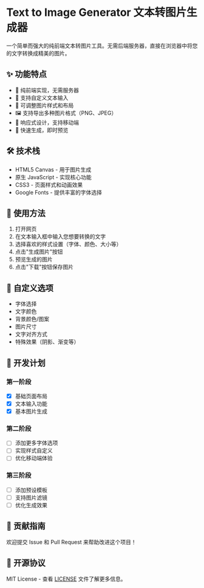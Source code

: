 # Text to Image Generator 文本转图片生成器

一个简单而强大的纯前端文本转图片工具。无需后端服务器，直接在浏览器中将您的文字转换成精美的图片。

## ✨ 功能特点

- 🎨 纯前端实现，无需服务器
- 📝 支持自定义文本输入
- 🎯 可调整图片样式和布局
- 🖼️ 支持导出多种图片格式（PNG、JPEG）
- 📱 响应式设计，支持移动端
- 🚀 快速生成，即时预览

## 🛠️ 技术栈

- HTML5 Canvas - 用于图片生成
- 原生 JavaScript - 实现核心功能
- CSS3 - 页面样式和动画效果
- Google Fonts - 提供丰富的字体选择

## 🎯 使用方法

1. 打开网页
2. 在文本输入框中输入您想要转换的文字
3. 选择喜欢的样式设置（字体、颜色、大小等）
4. 点击"生成图片"按钮
5. 预览生成的图片
6. 点击"下载"按钮保存图片

## 🎨 自定义选项

- 字体选择
- 文字颜色
- 背景颜色/图案
- 图片尺寸
- 文字对齐方式
- 特殊效果（阴影、渐变等）

## 📝 开发计划

### 第一阶段
- [x] 基础页面布局
- [x] 文本输入功能
- [x] 基本图片生成

### 第二阶段
- [ ] 添加更多字体选项
- [ ] 实现样式自定义
- [ ] 优化移动端体验

### 第三阶段
- [ ] 添加预设模板
- [ ] 支持图片滤镜
- [ ] 优化生成效果

## 🤝 贡献指南

欢迎提交 Issue 和 Pull Request 来帮助改进这个项目！

## 📜 开源协议

MIT License - 查看 [LICENSE](LICENSE) 文件了解更多信息。 